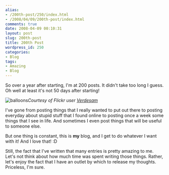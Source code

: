 ```yaml
---
alias:
- /200th-post/250/index.html
- /2008/04/09/200th-post/index.html
comments: true
date: 2008-04-09 00:10:31
layout: post
slug: 200th-post
title: 200th Post
wordpress_id: 250
categories:
- Blog
tags:
- Amazing
- Blog
---
```


So over a year after starting, I'm at 200 posts.  It didn't take too long I guess.  Oh well at least it's not 50 days after starting!



![balloons](http://farm3.static.flickr.com/2407/2398874603_33786fd172_o.jpg)_Courtesy of Flickr user [Verdesam](http://flickr.com/photos/verdesam/)_

I've gone from posting things that I really wanted to put out there to posting everyday about stupid stuff that I found online to posting once a week some things that I see in life.  And sometimes I even post things that will be useful to someone else.

But one thing is constant, this is **my** blog, and I get to do whatever I want with it!  And I love that!  :D

Still, the fact that I've written that many entries is pretty amazing to me.  Let's not think about how much time was spent writing those things.  Rather, let's enjoy the fact that I have an outlet by which to release my thoughts.  Priceless, I'm sure.
